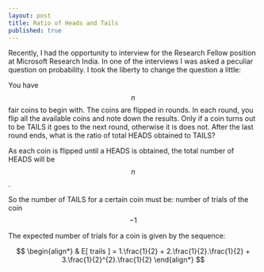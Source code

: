 ```yaml
---
layout: post
title: Ratio of Heads and Tails
published: true
---
```



Recently, I had the opportunity to interview for the Research Fellow position at Microsoft Research India. In one of the interviews I was asked a peculiar question on probability. I took the liberty to change the question a little:

You have $$n$$ fair coins to begin with. The coins are flipped in rounds. In each round, you flip all the available coins and note down the results. Only if a coin turns out to be TAILS it goes to the next round, otherwise it is does not. After the last round ends, what is the ratio of total HEADS obtained to TAILS?

As each coin is flipped until a HEADS is obtained, the total number of HEADS will be $$n$$.

So the number of TAILS for a certain coin must be: number of trials of the coin $$- 1$$

The expected number of trials for a coin is given by the sequence:

$$
\begin{align*}
& E[ trails ] = 1.\frac{1}{2} + 2.\frac{1}{2}.\frac{1}{2} + 3.\frac{1}{2}^{2}.\frac{1}{2}
\end{align*}
$$






